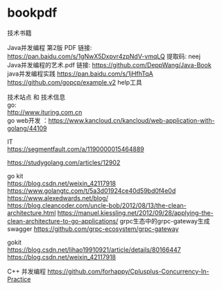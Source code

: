 # bookpdf
技术书籍


Java并发编程 第2版 PDF                链接: https://pan.baidu.com/s/1gNwX5Dxpvr4zpNdV-vmqLQ 提取码: neej    
Java并发编程的艺术.pdf                链接:  https://github.com/DeppWang/Java-Book  
java并发编程实践    https://pan.baidu.com/s/1jHfhTqA   https://github.com/gopcp/example.v2 help工具

技术站点 和 技术信息   
go:  
http://www.ituring.com.cn   
go web开发 ：https://www.kancloud.cn/kancloud/web-application-with-golang/44109 
 
IT  
https://segmentfault.com/a/1190000015464889  


https://studygolang.com/articles/12902

go kit   
https://blog.csdn.net/weixin_42117918   
https://www.golangtc.com/t/5a3d01924ce40d59bd0f4e0d  
https://www.alexedwards.net/blog/  
https://blog.cleancoder.com/uncle-bob/2012/08/13/the-clean-architecture.html 
https://manuel.kiessling.net/2012/09/28/applying-the-clean-architecture-to-go-applications/
grpc生态中的grpc-gateway生成swagger https://github.com/grpc-ecosystem/grpc-gateway     


gokit    
https://blog.csdn.net/lihao19910921/article/details/80166447     
https://blog.csdn.net/weixin_42117918   
 
 
C++ 并发编程
https://github.com/forhappy/Cplusplus-Concurrency-In-Practice
